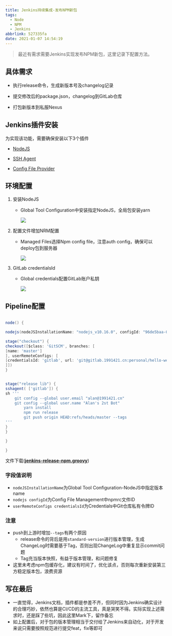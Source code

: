 ```yaml
---
title: Jenkins持续集成-发布NPM新包
tags:
  - Node
  - NPM
  - Jenkins
abbrlink: 527335fa
date: 2021-01-07 14:54:19
---
```


> 最近有需求需要Jenkins实现发布NPM新包，这里记录下配置方法。



## 具体需求

- 执行release命令，生成新版本号及changelog记录

- 提交修改后的package.json，changelog到GitLab仓库

- 打包新版本到私服Nexus

## Jenkins插件安装

为实现该功能，需要确保安装以下3个插件

- [NodeJS](https://plugins.jenkins.io/nodejs/)

- [SSH Agent](https://plugins.jenkins.io/ssh-agent/)

- [Config File Provider](https://plugins.jenkins.io/config-file-provider/)

  

## 环境配置

1. 安装NodeJS

   - Global Tool Configuration中安装指定NodeJS，全局包安装yarn

     ![](https://static.1991421.cn/2021/2021-04-30-165912.jpeg)

2. 配置文件增加NRM配置

   - Managed Files选择Npm config file，注意auth config，确保可以deploy包到服务器

     ![](https://static.1991421.cn/2021/2021-04-30-170717.jpeg)

3. GitLab credentialsId

   - Global credentials配置GitLab账户私钥

     ![](https://static.1991421.cn/2021/2021-04-30-165845.jpeg)

## Pipeline配置

```groovy

node() {

nodejs(nodeJSInstallationName: "nodejs_v10.16.0", configId: "96de5baa-02b1-4cb9-9f65-e8f96452b59c") {

stage("checkout") {
checkout([$class: 'GitSCM', branches: [
[name: 'master']
], userRemoteConfigs: [
[credentialsId: 'gitlab', url: 'git@gitlab.1991421.cn:personal/hello-web.git']
]])
}


stage("release lib") {
sshagent( ['gitlab']) {
sh '''
    git config --global user.email "alan@1991421.cn"
    git config --global user.name "Alan's 2st Bot"
		yarn install
		npm run release
		git push origin HEAD:refs/heads/master --tags
'''
}
}

}

}

```

文件下载([**jenkins-release-npm.groovy**](https://gist.github.com/alanhg/fcdf6daeb9ded0e5427578f5aafdf023))

### 字段值说明

- `nodeJSInstallationName`为Global Tool Configuration-NodeJS中指定版本name
- `nodejs configId`为Config File Management中npmrc文件ID
- `userRemoteConfigs credentialsId`为Credentials中Git仓库私有令牌ID

### 注意

- push到上游时增加`--tags`有两个原因
  - release命令的背后是用`standard-version`进行版本管理，生成ChangeLog时需要基于Tag，否则出现ChangeLog中重复显示commit问题
  - Tag充当版本快照，有益于版本管理，和问题修复
- 这里未考虑npm包缓存化，建议有时间了，优化该点，否则每次重新安装第三方稳定版本包，浪费资源

## 写在最后

- 一直觉得，Jenkins文档，插件都是参差不齐，但同时因为Jenkins确实设计的合理巧妙，依然也算是CI/CD的主流工具，真是哭笑不得。实际实现上述需求时，还是踩了些坑，因此这里Mark下，留作备忘
- 如上配置后，对于包的版本管理相当于交付给了Jenkins来自动化，对于开发来说只需要按照规范进行提交feat，fix等即可